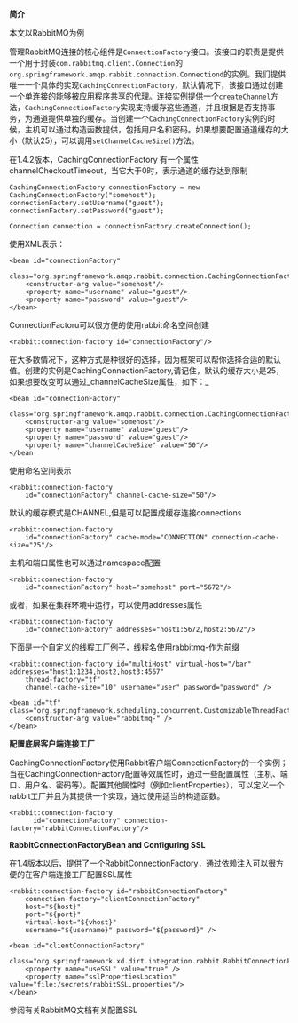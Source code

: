 **简介**

本文以RabbitMQ为例

管理RabbitMQ连接的核心组件是`ConnectionFactory`接口。该接口的职责是提供一个用于封装`com.rabbitmq.client.Connection`的`org.springframework.amqp.rabbit.connection.Connectiond`的实例。我们提供唯一一个具体的实现`CachingConnectionFactory`，默认情况下，该接口通过创建一个单连接的能够被应用程序共享的代理。连接实例提供一个`createChannel`方法，`CachingConnectionFactory`实现支持缓存这些通道，并且根据是否支持事务，为通道提供单独的缓存。当创建一个`CachingConnectionFactory`实例的时候，主机可以通过构造函数提供，包括用户名和密码。如果想要配置通道缓存的大小（默认25），可以调用`setChannelCacheSize()`方法。

在1.4.2版本，CachingConnectionFactory 有一个属性channelCheckoutTimeout，当它大于0时，表示通道的缓存达到限制

```
CachingConnectionFactory connectionFactory = new CachingConnectionFactory("somehost");
connectionFactory.setUsername("guest");
connectionFactory.setPassword("guest");

Connection connection = connectionFactory.createConnection();
```

使用XML表示：

```
<bean id="connectionFactory"
      class="org.springframework.amqp.rabbit.connection.CachingConnectionFactory">
    <constructor-arg value="somehost"/>
    <property name="username" value="guest"/>
    <property name="password" value="guest"/>
</bean>
```

ConnectionFactoru可以很方便的使用rabbit命名空间创建

```
<rabbit:connection-factory id="connectionFactory"/>
```

在大多数情况下，这种方式是种很好的选择，因为框架可以帮你选择合适的默认值。创建的实例是CachingConnectionFactory,请记住，默认的缓存大小是25，如果想要改变可以通过_channelCacheSize属性，如下：_

```
<bean id="connectionFactory"
      class="org.springframework.amqp.rabbit.connection.CachingConnectionFactory">
    <constructor-arg value="somehost"/>
    <property name="username" value="guest"/>
    <property name="password" value="guest"/>
    <property name="channelCacheSize" value="50"/>
</bean
```

使用命名空间表示

```
<rabbit:connection-factory
    id="connectionFactory" channel-cache-size="50"/>
```

默认的缓存模式是CHANNEL,但是可以配置成缓存连接connections

```
<rabbit:connection-factory
    id="connectionFactory" cache-mode="CONNECTION" connection-cache-size="25"/>
```

主机和端口属性也可以通过namespace配置

```
<rabbit:connection-factory
    id="connectionFactory" host="somehost" port="5672"/>
```

或者，如果在集群环境中运行，可以使用addresses属性

```
<rabbit:connection-factory
    id="connectionFactory" addresses="host1:5672,host2:5672"/>
```

下面是一个自定义的线程工厂例子，线程名使用rabbitmq-作为前缀

```
<rabbit:connection-factory id="multiHost" virtual-host="/bar" addresses="host1:1234,host2,host3:4567"
    thread-factory="tf"
    channel-cache-size="10" username="user" password="password" />

<bean id="tf" class="org.springframework.scheduling.concurrent.CustomizableThreadFactory">
    <constructor-arg value="rabbitmq-" />
</bean>
```

**配置底层客户端连接工厂**

CachingConnectionFactory使用Rabbit客户端ConnectionFactory的一个实例；当在CachingConnectionFactory配置等效属性时，通过一些配置属性（主机、端口、用户名、密码等）。配置其他属性时（例如clientProperties），可以定义一个rabbit工厂并且为其提供一个实现，通过使用适当的构造函数。

```
<rabbit:connection-factory
      id="connectionFactory" connection-factory="rabbitConnectionFactory"/>
```

**RabbitConnectionFactoryBean and Configuring SSL**

在1.4版本以后，提供了一个RabbitConnectionFactory，通过依赖注入可以很方便的在客户端连接工厂配置SSL属性

```
<rabbit:connection-factory id="rabbitConnectionFactory"
    connection-factory="clientConnectionFactory"
    host="${host}"
    port="${port}"
    virtual-host="${vhost}"
    username="${username}" password="${password}" />

<bean id="clientConnectionFactory"
        class="org.springframework.xd.dirt.integration.rabbit.RabbitConnectionFactoryBean">
    <property name="useSSL" value="true" />
    <property name="sslPropertiesLocation" value="file:/secrets/rabbitSSL.properties"/>
</bean>
```

参阅有关RabbitMQ文档有关配置SSL

